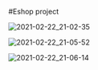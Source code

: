 #Eshop project

![2021-02-22_21-02-35](https://user-images.githubusercontent.com/78431912/111298619-2384c280-8679-11eb-94aa-b7e22664ee56.png)

![2021-02-22_21-05-52](https://user-images.githubusercontent.com/78431912/111298687-3dbea080-8679-11eb-8a07-ae1ee0a43914.png)

![2021-02-22_21-06-14](https://user-images.githubusercontent.com/78431912/111298755-5464f780-8679-11eb-8935-896121f6bea7.png)

